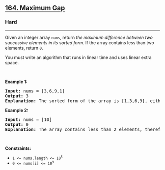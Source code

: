 <h2><a href="https://leetcode.com/problems/maximum-gap/">164. Maximum Gap</a></h2><h3>Hard</h3><hr><div style="user-select: auto;"><p style="user-select: auto;">Given an integer array <code style="user-select: auto;">nums</code>, return <em style="user-select: auto;">the maximum difference between two successive elements in its sorted form</em>. If the array contains less than two elements, return <code style="user-select: auto;">0</code>.</p>

<p style="user-select: auto;">You must write an algorithm that runs in linear time and uses linear extra space.</p>

<p style="user-select: auto;">&nbsp;</p>
<p style="user-select: auto;"><strong class="example" style="user-select: auto;">Example 1:</strong></p>

<pre style="user-select: auto;"><strong style="user-select: auto;">Input:</strong> nums = [3,6,9,1]
<strong style="user-select: auto;">Output:</strong> 3
<strong style="user-select: auto;">Explanation:</strong> The sorted form of the array is [1,3,6,9], either (3,6) or (6,9) has the maximum difference 3.
</pre>

<p style="user-select: auto;"><strong class="example" style="user-select: auto;">Example 2:</strong></p>

<pre style="user-select: auto;"><strong style="user-select: auto;">Input:</strong> nums = [10]
<strong style="user-select: auto;">Output:</strong> 0
<strong style="user-select: auto;">Explanation:</strong> The array contains less than 2 elements, therefore return 0.
</pre>

<p style="user-select: auto;">&nbsp;</p>
<p style="user-select: auto;"><strong style="user-select: auto;">Constraints:</strong></p>

<ul style="user-select: auto;">
	<li style="user-select: auto;"><code style="user-select: auto;">1 &lt;= nums.length &lt;= 10<sup style="user-select: auto;">5</sup></code></li>
	<li style="user-select: auto;"><code style="user-select: auto;">0 &lt;= nums[i] &lt;= 10<sup style="user-select: auto;">9</sup></code></li>
</ul>
</div>